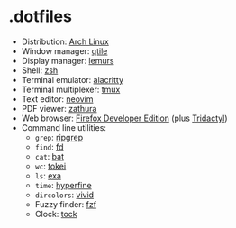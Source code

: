 # .dotfiles

- Distribution: [Arch Linux](https://archlinux.org/)
- Window manager: [qtile](http://www.qtile.org/)
- Display manager: [lemurs](https://github.com/coastalwhite/lemurs)
- Shell: [zsh](https://ohmyz.sh/)
- Terminal emulator: [alacritty](https://alacritty.org/)
- Terminal multiplexer: [tmux](https://github.com/tmux/tmux)
- Text editor: [neovim](https://neovim.io/)
- PDF viewer: [zathura](https://pwmt.org/projects/zathura/)
- Web browser: [Firefox Developer Edition](https://www.mozilla.org/en-US/firefox/developer/) (plus [Tridactyl](https://github.com/tridactyl/tridactyl))
- Command line utilities:
  - `grep`: [ripgrep](https://github.com/BurntSushi/ripgrep)
  - `find`: [fd](https://github.com/sharkdp/fd)
  - `cat`: [bat](https://github.com/sharkdp/bat)
  - `wc`: [tokei](https://github.com/XAMPPRocky/tokei)
  - `ls`: [exa](https://github.com/ogham/exa)
  - `time`: [hyperfine](https://github.com/sharkdp/hyperfine)
  - `dircolors`: [vivid](https://github.com/sharkdp/vivid)
  - Fuzzy finder: [fzf](https://github.com/junegunn/fzf)
  - Clock: [tock](https://github.com/nwtnni/tock)
